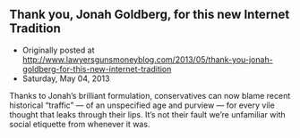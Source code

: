 ## Thank you, Jonah Goldberg, for this new Internet Tradition

 * Originally posted at http://www.lawyersgunsmoneyblog.com/2013/05/thank-you-jonah-goldberg-for-this-new-internet-tradition
 * Saturday, May 04, 2013

Thanks to Jonah’s brilliant formulation, conservatives can now blame recent historical “traffic” — of an unspecified age and purview — for every vile thought that leaks through their lips. It’s not their fault we’re unfamiliar with social etiquette from whenever it was.